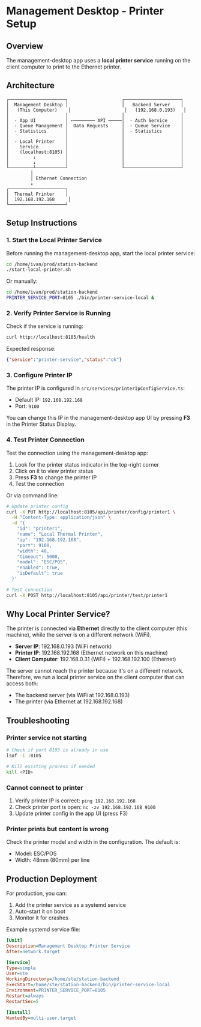 # Management Desktop - Printer Setup

## Overview

The management-desktop app uses a **local printer service** running on the client computer to print to the Ethernet printer.

## Architecture

```
┌─────────────────────┐                    ┌─────────────────────┐
│  Management Desktop │                    │   Backend Server    │
│   (This Computer)    │                    │   (192.168.0.193)   │
│                     │                    │                     │
│  - App UI           │ ←──────── API ─────│  - Auth Service     │
│  - Queue Management │  Data Requests     │  - Queue Service    │
│  - Statistics       │                    │  - Statistics       │
│                     │                    │                     │
│  - Local Printer    │                    │                     │
│    Service          │                    │                     │
│    (localhost:8105) │                    │                     │
│         ↓           │                    │                     │
│         ↓           │                    │                     │
└─────────┴───────────┘                    └─────────────────────┘
         │
         │ Ethernet Connection
         ↓
┌─────────────────────┐
│  Thermal Printer    │
│  192.168.192.168     │
└─────────────────────┘
```

## Setup Instructions

### 1. Start the Local Printer Service

Before running the management-desktop app, start the local printer service:

```bash
cd /home/ivan/prod/station-backend
./start-local-printer.sh
```

Or manually:
```bash
cd /home/ivan/prod/station-backend
PRINTER_SERVICE_PORT=8105 ./bin/printer-service-local &
```

### 2. Verify Printer Service is Running

Check if the service is running:
```bash
curl http://localhost:8105/health
```

Expected response:
```json
{"service":"printer-service","status":"ok"}
```

### 3. Configure Printer IP

The printer IP is configured in `src/services/printerIpConfigService.ts`:
- Default IP: `192.168.192.168`
- Port: `9100`

You can change this IP in the management-desktop app UI by pressing **F3** in the Printer Status Display.

### 4. Test Printer Connection

Test the connection using the management-desktop app:
1. Look for the printer status indicator in the top-right corner
2. Click on it to view printer status
3. Press **F3** to change the printer IP
4. Test the connection

Or via command line:
```bash
# Update printer config
curl -X PUT http://localhost:8105/api/printer/config/printer1 \
  -H "Content-Type: application/json" \
  -d '{
    "id": "printer1",
    "name": "Local Thermal Printer",
    "ip": "192.168.192.168",
    "port": 9100,
    "width": 48,
    "timeout": 5000,
    "model": "ESC/POS",
    "enabled": true,
    "isDefault": true
  }'

# Test connection
curl -X POST http://localhost:8105/api/printer/test/printer1
```

## Why Local Printer Service?

The printer is connected via **Ethernet** directly to the client computer (this machine), while the server is on a different network (WiFi).

- **Server IP**: 192.168.0.193 (WiFi network)
- **Printer IP**: 192.168.192.168 (Ethernet network on this machine)
- **Client Computer**: 192.168.0.31 (WiFi) + 192.168.192.100 (Ethernet)

The server cannot reach the printer because it's on a different network. Therefore, we run a local printer service on the client computer that can access both:
- The backend server (via WiFi at 192.168.0.193)
- The printer (via Ethernet at 192.168.192.168)

## Troubleshooting

### Printer service not starting
```bash
# Check if port 8105 is already in use
lsof -i :8105

# Kill existing process if needed
kill <PID>
```

### Cannot connect to printer
1. Verify printer IP is correct: `ping 192.168.192.168`
2. Check printer port is open: `nc -zv 192.168.192.168 9100`
3. Update printer config in the app UI (press F3)

### Printer prints but content is wrong
Check the printer model and width in the configuration. The default is:
- Model: ESC/POS
- Width: 48mm (80mm) per line

## Production Deployment

For production, you can:
1. Add the printer service as a systemd service
2. Auto-start it on boot
3. Monitor it for crashes

Example systemd service file:
```ini
[Unit]
Description=Management Desktop Printer Service
After=network.target

[Service]
Type=simple
User=ste
WorkingDirectory=/home/ste/station-backend
ExecStart=/home/ste/station-backend/bin/printer-service-local
Environment=PRINTER_SERVICE_PORT=8105
Restart=always
RestartSec=5

[Install]
WantedBy=multi-user.target
```

